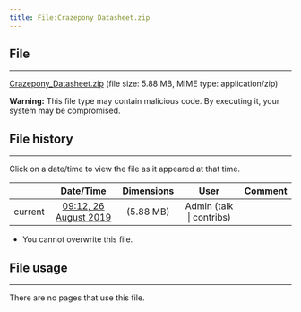 ```yaml
---
title: File:Crazepony Datasheet.zip
---
```


## File
--------

[Crazepony_Datasheet.zip](https://wiki.elecrow.com/images/9/92/Crazepony_Datasheet.zip) (file size: 5.88 MB, MIME type: application/zip)

**Warning:** This file type may contain malicious code. By executing it, your system may be compromised.

## File history
--------

Click on a date/time to view the file as it appeared at that time.

|         |                          Date/Time                           | Dimensions  |                             User                             | Comment |
| :-----: | :----------------------------------------------------------: | :---------: | :----------------------------------------------------------: | :-----: |
| current | [09:12, 26 August 2019](https://wiki.elecrow.com/images/9/92/Crazepony_Datasheet.zip) | (5.88 MB) | Admin (talk \| contribs) |         |

- You cannot overwrite this file.

## File usage
--------

There are no pages that use this file.